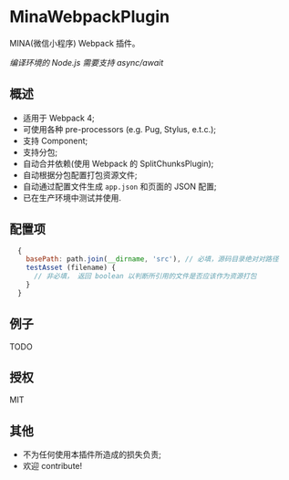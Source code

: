 # MinaWebpackPlugin
MINA(微信小程序) Webpack 插件。

*编译环境的 Node.js 需要支持 async/await*

## 概述
- 适用于 Webpack 4;
- 可使用各种 pre-processors (e.g. Pug, Stylus, e.t.c.);
- 支持 Component;
- 支持分包;
- 自动合并依赖(使用 Webpack 的 SplitChunksPlugin);
- 自动根据分包配置打包资源文件;
- 自动通过配置文件生成 `app.json` 和页面的 JSON 配置;
- 已在生产环境中测试并使用.

## 配置项
```js
  {
    basePath: path.join(__dirname, 'src'), // 必填，源码目录绝对对路径
    testAsset (filename) {
      // 非必填， 返回 boolean 以判断所引用的文件是否应该作为资源打包
    }
  }
```

## 例子
TODO

## 授权
MIT

## 其他
- 不为任何使用本插件所造成的损失负责;
- 欢迎 contribute!
